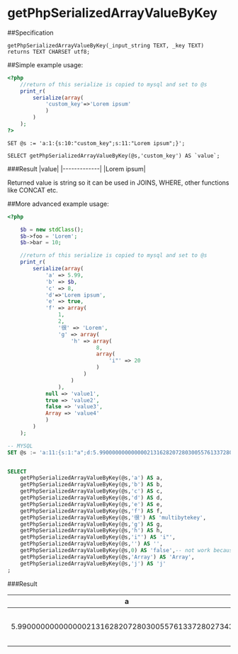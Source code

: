getPhpSerializedArrayValueByKey
============

##Specification

```mysql
getPhpSerializedArrayValueByKey(_input_string TEXT, _key TEXT)
returns TEXT CHARSET utf8;
```

##Simple example usage:

```php
<?php
	//return of this serialize is copied to mysql and set to @s
    print_r(
        serialize(array(            
            'custom_key'=>'Lorem ipsum'            
            )
        )
    );
?>
```

```mysql
SET @s := 'a:1:{s:10:"custom_key";s:11:"Lorem ipsum";}';

SELECT getPhpSerializedArrayValueByKey(@s,'custom_key') AS `value`;
```

###Result
|value|
|-------------|
|Lorem ipsum|

Returned value is string so it can be used in JOINS, WHERE, other functions like CONCAT etc.

##More advanced example usage:

```php
<?php 

	$b = new stdClass();
    $b->foo = 'Lorem';
    $b->bar = 10;

	//return of this serialize is copied to mysql and set to @s
    print_r(
        serialize(array(
            'a' => 5.99,
            'b' => $b,
            'c' => 8,
            'd'=>'Lorem ipsum',
            'e' => true,
            'f' => array(
                1,
                2,
                '很' => 'Lorem',
                'g' => array(
                    'h' => array(
                            8,
                            array(
                                'i"' => 20
                            )
                        )
                    )
                ),
            null => 'value1',
            true => 'value2',
            false => 'value3',
            Array => 'value4'
            )
        )
    );
```

```SQL
-- MYSQL
SET @s := 'a:11:{s:1:"a";d:5.9900000000000002131628207280300557613372802734375;s:1:"b";O:8:"stdClass":2:{s:3:"foo";s:5:"Lorem";s:3:"bar";i:10;}s:1:"c";i:8;s:1:"d";s:11:"Lorem ipsum";s:1:"e";b:1;s:1:"f";a:4:{i:0;i:1;i:1;i:2;s:3:"很";s:5:"Lorem";s:1:"g";a:1:{s:1:"h";a:2:{i:0;i:8;i:1;a:1:{s:2:"i"";i:20;}}}}s:0:"";s:6:"value1";i:1;s:6:"value2";i:0;s:6:"value3";s:5:"Array";s:6:"value4";s:1:"j";a:2:{i:0;i:1;i:1;i:2;}}';


SELECT 
	getPhpSerializedArrayValueByKey(@s,'a') AS a,
	getPhpSerializedArrayValueByKey(@s,'b') AS b,
	getPhpSerializedArrayValueByKey(@s,'c') AS c,
	getPhpSerializedArrayValueByKey(@s,'d') AS d,
	getPhpSerializedArrayValueByKey(@s,'e') AS e,
	getPhpSerializedArrayValueByKey(@s,'f') AS f,
	getPhpSerializedArrayValueByKey(@s,'很') AS 'multibytekey',
	getPhpSerializedArrayValueByKey(@s,'g') AS g,
	getPhpSerializedArrayValueByKey(@s,'h') AS h,
	getPhpSerializedArrayValueByKey(@s,'i"') AS 'i"',
	getPhpSerializedArrayValueByKey(@s,'') AS '',
	getPhpSerializedArrayValueByKey(@s,0) AS 'false',-- not work because only string keys work
	getPhpSerializedArrayValueByKey(@s,'Array') AS 'Array',
	getPhpSerializedArrayValueByKey(@s,'j') AS 'j'
;
```

###Result

a|b|c|d|e|f|multibytekey|g|h|i"||false|Array|j
-------------|-------------|-------------|-------------|-------------|-------------|-------------|-------------|-------------|-------------|-------------|-------------|-------------|-------------|
5.9900000000000002131628207280300557613372802734375|O:8:"stdClass":2:{s:3:"foo";s:5:"Lorem";s:3:"bar";i:10;}|8|Lorem ipsum|1|a:4:{i:0;i:1;i:1;i:2;s:3:"很";s:5:"Lorem";s:1:"g";a:1:{s:1:"h";a:2:{i:0;i:8;i:1;a:1:{s:2:"i"";i:20;}}}}|Lorem|a:1:{s:1:"h";a:2:{i:0;i:8;i:1;a:1:{s:2:"i"";i:20;}}}|a:2:{i:0;i:8;i:1;a:1:{s:2:"i"";i:20;}}|20|value1|NULL|value4|a:2:{i:0;i:1;i:1;i:2;}
